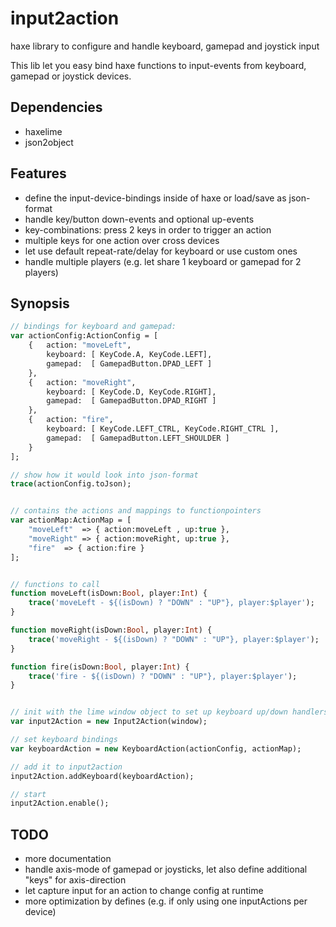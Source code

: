 # input2action
haxe library to configure and handle keyboard, gamepad and joystick input

This lib let you easy bind haxe functions to input-events from keyboard, gamepad or joystick devices.


## Dependencies

- haxelime
- json2object

## Features

- define the input-device-bindings inside of haxe or load/save as json-format
- handle key/button down-events and optional up-events
- key-combinations: press 2 keys in order to trigger an action
- multiple keys for one action over cross devices
- let use default repeat-rate/delay for keyboard or use custom ones
- handle multiple players (e.g. let share 1 keyboard or gamepad for 2 players)


## Synopsis

```haxe
// bindings for keyboard and gamepad:
var actionConfig:ActionConfig = [
	{	action: "moveLeft",
		keyboard: [ KeyCode.A, KeyCode.LEFT],
		gamepad:  [ GamepadButton.DPAD_LEFT ]
	},
	{	action: "moveRight",
		keyboard: [ KeyCode.D, KeyCode.RIGHT],
		gamepad:  [ GamepadButton.DPAD_RIGHT ]
	},
	{	action: "fire",
		keyboard: [ KeyCode.LEFT_CTRL, KeyCode.RIGHT_CTRL ],
		gamepad:  [ GamepadButton.LEFT_SHOULDER ]
	}
];

// show how it would look into json-format
trace(actionConfig.toJson);


// contains the actions and mappings to functionpointers
var actionMap:ActionMap = [
	"moveLeft"  => { action:moveLeft , up:true },
	"moveRight" => { action:moveRight, up:true },
	"fire"  => { action:fire }		
];


// functions to call
function moveLeft(isDown:Bool, player:Int) {
	trace('moveLeft - ${(isDown) ? "DOWN" : "UP"}, player:$player');
}

function moveRight(isDown:Bool, player:Int) {
	trace('moveRight - ${(isDown) ? "DOWN" : "UP"}, player:$player');
}

function fire(isDown:Bool, player:Int) {
	trace('fire - ${(isDown) ? "DOWN" : "UP"}, player:$player');
}


// init with the lime window object to set up keyboard up/down handlers
var input2Action = new Input2Action(window);

// set keyboard bindings
var keyboardAction = new KeyboardAction(actionConfig, actionMap);

// add it to input2action
input2Action.addKeyboard(keyboardAction);

// start
input2Action.enable();
```


## TODO

- more documentation
- handle axis-mode of gamepad or joysticks, let also define additional "keys" for axis-direction
- let capture input for an action to change config at runtime
- more optimization by defines (e.g. if only using one inputActions per device)
